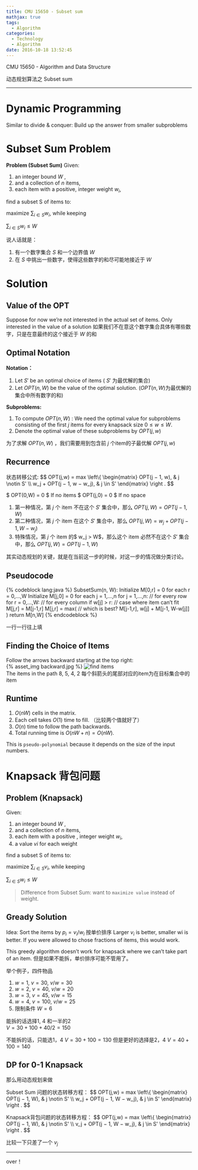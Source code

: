 ```yaml
---
title: CMU 15650 - Subset sum
mathjax: true 
tags:
  - Algorithm
categories:
  - Technology
  - Algorithm
date: 2016-10-18 13:52:45
---
```

CMU 15650 - Algorithm and Data Structure 

动态规划算法之 
Subset sum
<!-- more -->

***

# Dynamic Programming

Similar to divide & conquer: 
Build up the answer from smaller subproblems

# Subset Sum Problem

**Problem (Subset Sum)**
Given:   
1. an integer bound $W$ , 
2. and a collection of $n$ items, 
3. each item with a positive, integer weight $w_i$,

find a subset S of items to:

maximize $\sum_{i\in S} w_i$, while keeping  

$\sum_{i\in S} w_i \leqslant W$

说人话就是：
1. 有一个数字集合 $S$ 和一个边界值 $W$ 
2. 在 $S$ 中挑出一些数字，使得这些数字的和尽可能地接近于 $W$

# Solution

##  Value of the OPT
Suppose for now we’re not interested in the actual set of items.
Only interested in the value of a solution
如果我们不在意这个数字集合具体有哪些数字，只是在意最终的这个接近于 $W$ 的和

## Optimal Notation

**Notation：**
1. Let $S'$ be an optimal choice of items 
( $S'$ 为最优解的集合)
2. Let $OPT(n,W)$ be the value of the optimal solution.
($OPT(n,W)$为最优解的集合中所有数字的和)


**Subproblems:**
1. To compute $OPT(n,W)$ : We need the optimal value for subproblems consisting of the first $j$ items for every knapsack size $0 \leqslant w \leqslant W$.
2. Denote the optimal value of these subproblems by $OPT(j,w)$

为了求解 $OPT(n,W)$ ，我们需要用到包含前 $j$ 个item的子最优解 $OPT(j,w)$

## Recurrence
状态转移公式:
$$
OPT(j,w) = max
\left\\{
\begin{matrix}
OPT(j − 1, w), &  j \notin S' \\\\
w_j + OPT(j − 1, w − w_j), & j \in S'
\end{matrix} \right .
$$

$ OPT(0,W) = 0 $ If no items 
$ OPT(j,0) = 0 $ If no space

1. 第一种情况，第 $j$ 个 item 不在这个 $S'$ 集合中，那么
  $OPT(j,W)=OPT(j−1,W)$
2. 第二种情况，第 $j$ 个 item 在这个 $S'$ 集合中，那么
  $OPT(j,W) = w_j +OPT(j−1,W−w_j)$
3. 特殊情况，第 $j$ 个 item 的$ w_j > W$，那么这个 item 必然不在这个 $S'$ 集合中，那么
  $OPT(j,W)=OPT(j−1,W)$

其实动态规划的关键，就是在当前这一步的时候，对这一步的情况做分类讨论。

## Pseudocode
{% codeblock lang:java %}
SubsetSum(n, W):
    Initialize M[0,r] = 0 for each r = 0,...,W
    Initialize M[j,0] = 0 for each j = 1,...,n
for j = 1,...,n: // for every row
    for r = 0,...,W: // for every column
        if w[j] > r: // case where item can’t fit
            M[j,r] = M[j-1,r]
        M[j,r] = max(  // which is best?
            M[j-1,r],
         w[j] + M[j-1, W-w[j]]
        )
return M[n,W]
{% endcodeblock %}

一行一行往上填

## Finding the Choice of Items
Follow the arrows backward starting at the top right:
<br>
{% asset_img backward.jpg  %}
![find items](http://ogy8sh1ok.bkt.clouddn.com/algorithm-15650-subset-sum/backward.jpg "find items")
<br>
The items in the path 8, 5, 4, 2
每个斜箭头的尾部对应的item为在目标集合中的item


## Runtime
1. $O(nW)$ cells in the matrix.
2. Each cell takes $O(1)$ time to fill. （比较两个值就好了）
3. $O(n)$ time to follow the path backwards.
4. Total running time is $O(nW + n)=O(nW)$.

This is `pseudo-polynomial` because it depends on the size of the input numbers.


# Knapsack 背包问题

## Problem (Knapsack)
Given:   
1. an integer bound $W$ , 
2. and a collection of $n$ items, 
3. each item with a positive , integer weight $w_i$,
4. a value $vi$ for each weight

find a subset S of items to:

maximize $\sum_{i\in S} v_i$, while keeping  

$\sum_{i\in S} w_i \leqslant W$

>Difference from Subset Sum: want to `maximize value` instead of weight.

## Gready Solution
Idea: 
Sort the items by $p_i = v_i /w_i$   按单价排序
Larger $v_i$ is better, smaller wi is better.
If you were allowed to chose fractions of items, this would work.

This greedy algorithm doesn’t work for knapsack where we can’t take part of an item. 但是如果不能拆，单价排序可能不管用了。

举个例子，四件物品
1. $w = 1$, $v = 30$, $v / w = 30$
2. $w = 2$, $v = 40$, $v / w = 20$
3. $w = 3$, $v = 45$, $v / w = 15$
4. $w = 4$, $v = 100$, $v / w = 25$
5. 限制条件 $W = 6$

能拆的话选择1, 4 和一半的2  
$V = 30 + 100 + 40/2 = 150$

不能拆的话，只能选1，4
$V = 30 + 100 = 130$
但是更好的选择是2，4
$V = 40 + 100 = 140$


## DP for 0-1 Knapsack
那么用动态规划来做

Subset Sum 问题的状态转移方程：
$$
OPT(j,w) = max
\left\\{
\begin{matrix}
OPT(j − 1, W), &  j \notin S' \\\\
w_j + OPT(j − 1, W − w_j), & j \in S'
\end{matrix} \right .
$$

Knapsack背包问题的状态转移方程：
$$
OPT(j,w) = max
\left\\{
  \begin{matrix}
    OPT(j − 1, W), &  j \notin S' \\\\
    v_j + OPT(j − 1, W − w_j), & j \in S'
  \end{matrix} 
\right .
$$

比较一下只差了一个 $v_j$

***
over！